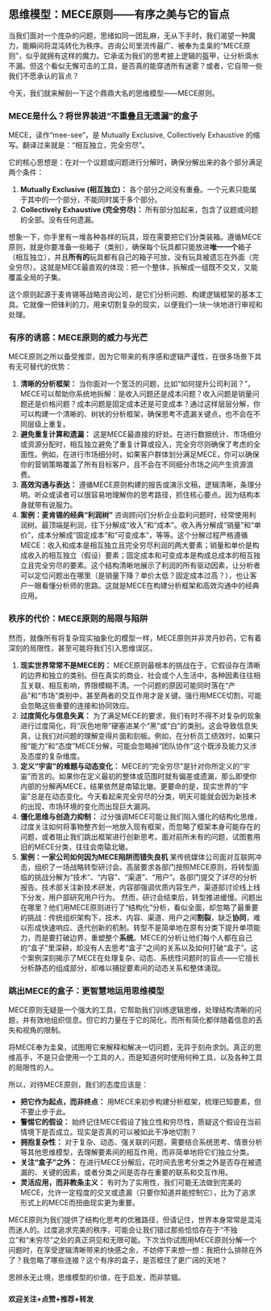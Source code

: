 ## 思维模型：MECE原则——有序之美与它的盲点

当我们面对一个庞杂的问题，思绪如同一团乱麻，无从下手时，我们渴望一种魔力，能瞬间将混沌转化为秩序。咨询公司里流传最广、被奉为圭臬的“MECE原则”，似乎就拥有这样的魔力。它承诺为我们的思考披上逻辑的盔甲，让分析滴水不漏。但这个看似无懈可击的工具，是否真的能穿透所有迷雾？或者，它自带一些我们不愿承认的盲点？

今天，我们就来解剖一下这个鼎鼎大名的思维模型——MECE原则。

### MECE是什么？将世界装进“不重叠且无遗漏”的盒子

MECE，读作“mee-see”，是 Mutually Exclusive, Collectively Exhaustive 的缩写。翻译过来就是：“相互独立，完全穷尽”。

它的核心思想是：在对一个议题或问题进行分解时，确保分解出来的各个部分满足两个条件：
1.  **Mutually Exclusive (相互独立)：** 各个部分之间没有重叠。一个元素只能属于其中的一个部分，不能同时属于多个部分。
2.  **Collectively Exhaustive (完全穷尽)：** 所有部分加起来，包含了议题或问题的全部。没有任何遗漏。

想象一下，你手里有一堆各种各样的玩具，现在需要把它们分类装箱。遵循MECE原则，就是你要准备一些箱子（类别），确保每个玩具都只能放进**唯一一个**箱子（相互独立），并且**所有的**玩具都有自己的箱子可放，没有玩具被遗忘在外面（完全穷尽）。这就是MECE最直观的体现：把一个整体，拆解成一组既不交叉，又能覆盖全局的子集。

这个原则起源于麦肯锡等战略咨询公司，是它们分析问题、构建逻辑框架的基本工具。它就像一把锋利的刀，用来切割复杂的现实，以便我们一块一块地进行审视和处理。

### 有序的诱惑：MECE原则的威力与光芒

MECE原则之所以备受推崇，因为它带来的有序感和逻辑严谨性，在很多场景下具有无可替代的优势：

1.  **清晰的分析框架：** 当你面对一个宽泛的问题，比如“如何提升公司利润？”，MECE可以帮助你系统地拆解：是收入问题还是成本问题？收入问题是销量问题还是价格问题？成本问题是固定成本还是可变成本？通过这样层层分解，你可以构建一个清晰的、树状的分析框架，确保思考不遗漏关键点，也不会在不同层级上重复。
2.  **避免重复计算和遗漏：** 这是MECE最直接的好处。在进行数据统计、市场细分或资源分配时，相互独立避免了重复计算或投入，完全穷尽则确保了考虑的全面性。例如，在进行市场细分时，如果客户群体划分满足MECE，你可以确保你的营销策略覆盖了所有目标客户，且不会在不同细分市场之间产生资源浪费。
3.  **高效沟通与表达：** 遵循MECE原则构建的报告或演示文稿，逻辑清晰，条理分明。听众或读者可以很容易地理解你的思考路径，抓住核心要点。因为结构本身就带有说服力。
4.  **案例：麦肯锡的经典“利润树”**
    咨询顾问们分析企业盈利问题时，经常使用利润树。最顶端是利润，往下分解成“收入”和“成本”。收入再分解成“销量”和“单价”，成本分解成“固定成本”和“可变成本”，等等。这个分解过程严格遵循MECE：收入和成本是相互独立且完全穷尽利润的两大要素；销量和单价是构成收入的相互独立（假设）要素；固定成本和可变成本是构成总成本的相互独立且完全穷尽的要素。这个结构清晰地展示了利润的所有驱动因素，让分析者可以定位问题出在哪里（是销量下降？单价太低？固定成本过高？），也让客户一眼看懂分析师的思路。这就是MECE在构建分析框架和高效沟通中的经典应用。

### 秩序的代价：MECE原则的局限与陷阱

然而，就像所有将复杂现实抽象化的模型一样，MECE原则并非灵丹妙药，它有着深刻的局限性，甚至可能将我们引入思维误区。

1.  **现实世界常常不是MECE的：** MECE原则最根本的挑战在于，它假设存在清晰的边界和独立的类别。但在真实的商业、社会或个人生活中，各种因素往往相互关联、相互影响，界限模糊不清。一个问题的原因可能同时落在“产品”和“市场”类别中，甚至两者的交互作用才是关键。强行用MECE切割，可能会忽略这些重要的连接和协同效应。
2.  **过度简化与信息失真：** 为了满足MECE的要求，我们有时不得不对复杂的现象进行过度简化，将“灰色地带”硬塞进某个“黑”或“白”的类别。这会导致信息失真，让我们对问题的理解变得片面和刻板。例如，在分析员工绩效时，如果只按“能力”和“态度”MECE分解，可能会忽略掉“团队协作”这个既涉及能力又涉及态度的复杂维度。
3.  **定义“宇宙”的难题与动态变化：** MECE的“完全穷尽”是针对你所定义的“宇宙”而言的。如果你在定义最初的整体或范围时就有偏差或遗漏，那么即使你内部的分解再MECE，结果依然是南辕北辙。更要命的是，现实世界的“宇宙”总是在动态变化。今天看起来完全穷尽的分类，明天可能就会因为新技术的出现、市场环境的变化而出现巨大漏洞。
4.  **僵化思维与创造力抑制：** 过分强调MECE可能让我们陷入僵化的结构化思维，过度关注如何将事物整齐划一地放入现有框架，而忽略了框架本身可能存在的问题，或者阻止我们跳出框架进行创新思考。面对前所未有的问题，试图套用旧的MECE分类，往往会南辕北辙。
5.  **案例：一家公司如何因为MECE陷阱而错失良机**
    某传统媒体公司面对互联网冲击，组织了一场战略转型研讨会。高层要求各部门按照MECE原则，将转型面临的挑战分解为“技术”、“内容”、“渠道”、“用户”。各部门提交了详尽的分析报告。技术部关注新技术研发，内容部强调优质内容生产，渠道部讨论线上线下分发，用户部研究用户行为。
    然而，研讨会结束后，转型推进缓慢。问题出在哪里？他们用MECE原则进行了“结构化”分析，看似全面，却忽略了最重要的挑战：传统组织架构下，技术、内容、渠道、用户之间**割裂**，缺乏**协同**，难以形成快速响应、迭代创新的机制。转型不是简单地在原有分类下提升单项能力，而是要打破边界，重塑整个**系统**。MECE的分析让他们每个人都在自己的“盒子”里深耕，却没有人去思考“盒子”之间的关系以及如何打破“盒子”。这个案例深刻揭示了MECE在处理复杂、动态、系统性问题时的盲点——它擅长分析静态的组成部分，却难以捕捉要素间的动态关系和整体涌现。

### 跳出MECE的盒子：更智慧地运用思维模型

MECE原则无疑是一个强大的工具，它帮助我们训练逻辑思维，处理结构清晰的问题，并有效地组织信息。但它的力量在于它的简化，而所有简化都伴随着信息的丢失和视角的限制。

将MECE奉为圭臬，试图用它来解释和解决一切问题，无异于刻舟求剑。真正的思维高手，不是只会使用一个工具的人，而是知道何时使用何种工具，以及各种工具的局限性的人。

所以，对待MECE原则，我们的态度应该是：

* **把它作为起点，而非终点：** 用MECE来初步构建分析框架，梳理已知要素，但不要止步于此。
* **警惕它的假设：** 始终记住MECE假设了独立性和穷尽性，质疑这个假设在当前情境下是否成立。现实是否真的可以被如此干净地切割？
* **拥抱复杂性：** 对于复杂、动态、强关联的问题，需要结合系统思考、情景分析等其他思维模型，去理解要素间的相互作用，而非简单地将它们独立分类。
* **关注“盒子”之外：** 在进行MECE分解后，花时间去思考分类之外是否存在被遗漏的、关键的因素，或者分类之间是否存在重要的联系和交互作用。
* **灵活应用，而非教条主义：** 有时为了实用性，我们可能无法做到完美的MECE，允许一定程度的交叉或遗漏（只要你知道并能控制它），比为了追求形式上的MECE而扭曲现实更为重要。

MECE原则为我们提供了结构化思考的优雅路径，但请记住，世界本身常常是混沌而迷人的。过度追求完美的秩序，可能会让我们错过那些恰恰存在于“不独立”和“未穷尽”之处的真正洞见和无限可能。下次当你试图用MECE原则分解一个问题时，在享受逻辑清晰带来的快感之余，不妨停下来想一想：我把什么排除在外了？我忽略了哪些连接？这个有序的盒子，是否框住了更广阔的天地？

思辨永无止境，思维模型的价值，在于启发，而非禁锢。

###

**欢迎关注+点赞+推荐+转发**
